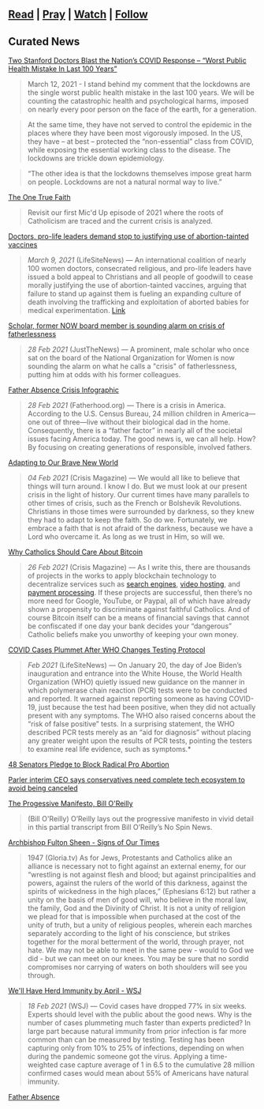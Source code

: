 [Read](books.md) | [Pray](prayers.md) | [Watch]() | [Follow]()
---

Curated News  
---
[Two Stanford Doctors Blast the Nation’s COVID Response – “Worst Public Health Mistake In Last 100 Years”](https://www.thegatewaypundit.com/2021/03/two-stanford-doctors-blast-nations-covid-response-worst-public-health-mistake-last-100-years/)  
>March 12, 2021 - I stand behind my comment that the lockdowns are the single worst public health mistake in the last 100 years. We will be counting the catastrophic health and psychological harms, imposed on nearly every poor person on the face of the earth, for a generation.

>At the same time, they have not served to control the epidemic in the places where they have been most vigorously imposed. In the US, they have – at best – protected the “non-essential” class from COVID, while exposing the essential working class to the disease. The lockdowns are trickle down epidemiology.

>“The other idea is that the lockdowns themselves impose great harm on people. Lockdowns are not a natural normal way to live.”

[The One True Faith](https://www.churchmilitant.com/video/episode/pack-the-one-true-faith)  
>Revisit our first Mic'd Up episode of 2021 where the roots of Catholicism are traced and the current crisis is analyzed.  

[Doctors, pro-life leaders demand stop to justifying use of abortion-tainted vaccines](https://www.lifesitenews.com/news/women-doctors-pro-life-leaders-demand-stop-to-justifying-use-of-abortion-tainted-vaccines)  
>*March 9, 2021* (LifeSiteNews) — An international coalition of nearly 100 women doctors, consecrated religious, and pro-life leaders have issued a bold appeal to Christians and all people of goodwill to cease morally justifying the use of abortion-tainted vaccines, arguing that failure to stand up against them is fueling an expanding culture of death involving the trafficking and exploitation of aborted babies for medical experimentation. [Link](https://edwardpentin.co.uk/wp-content/uploads/2021/03/STATEMENT-The-Voice-of-Women-in-Defense-of-Unborn-Babies-and-in-Opposition-to-Abortion-tainted-Vaccines-WORD-DOC.pdf)  

[Scholar, former NOW board member is sounding alarm on crisis of fatherlessness](https://justthenews.com/nation/culture/scholar-former-board-member-liberal-feminist-group-now-sounding-alarm-crisis)  
>*28 Feb 2021* (JustTheNews) — A prominent, male scholar who once sat on the board of the National Organization for Women is now sounding the alarm on what he calls a "crisis" of fatherlessness, putting him at odds with his former colleagues.

[Father Absence Crisis Infographic](https://www.fatherhood.org/fatherhood/the-father-absence-crisis-infographic)  
>*28 Feb 2021* (Fatherhood.org) — There is a crisis in America. According to the U.S. Census Bureau, 24 million children in America—one out of three—live without their biological dad in the home. Consequently, there is a “father factor” in nearly all of the societal issues facing America today. The good news is, we can all help. How? By focusing on creating generations of responsible, involved fathers.  

[Adapting to Our Brave New World](https://www.crisismagazine.com/2021/adapting-to-our-brave-new-world)  
>*04 Feb 2021* (Crisis Magazine) — We would all like to believe that things will turn around. I know I do. But we must look at our present crisis in the light of history. Our current times have many parallels to other times of crisis, such as the French or Bolshevik Revolutions. Christians in those times were surrounded by darkness, so they knew they had to adapt to keep the faith. So do we. Fortunately, we embrace a faith that is not afraid of the darkness, because we have a Lord who overcame it. As long as we trust in Him, so will we.

[Why Catholics Should Care About Bitcoin](https://www.crisismagazine.com/2021/why-catholics-should-care-about-bitcoin)  
>*26 Feb 2021* (Crisis Magazine) — As I write this, there are thousands of projects in the works to apply blockchain technology to decentralize services such as [search engines](https://www.presearch.io/), [video hosting](https://lbry.tv/), and [payment processing](https://www.dash.org/). If these projects are successful, then there’s no more need for Google, YouTube, or Paypal, all of which have already shown a propensity to discriminate against faithful Catholics. And of course Bitcoin itself can be a means of financial savings that cannot be confiscated if one day your bank decides your “dangerous” Catholic beliefs make you unworthy of keeping your own money.

[COVID Cases Plummet After WHO Changes Testing Protocol](https://www.lifesitenews.com/news/covid-cases-plummet-after-who-changes-testing-protocol-on-bidens-inauguration-day)  
>*Feb 2021* (LifeSiteNews) — On January 20, the day of Joe Biden’s inauguration and entrance into the White House, the World Health Organization (WHO) quietly issued new guidance on the manner in which polymerase chain reaction (PCR) tests were to be conducted and reported. It warned against reporting someone as having COVID-19, just because the test had been positive, when they did not actually present with any symptoms. The WHO also raised concerns about the “risk of false positive” tests. In a surprising statement, the WHO described PCR tests merely as an “aid for diagnosis” without placing any greater weight upon the results of PCR tests, pointing the testers to examine real life evidence, such as symptoms.*

[48 Senators Pledge to Block Radical Pro Abortion](https://www.lifesitenews.com/news/48-senators-we-will-vote-to-block-any-radical-pro-abortion-agenda?utm_source=MikeCampbell_biz)  

[Parler interim CEO says conservatives need complete tech ecosystem to avoid being canceled](https://justthenews.com/nation/technology/parler-interim-ceo-mark-meckler-beating-online-cancel-culture)  

[The Progessive Manifesto, Bill O'Reilly](https://www.billoreilly.com/b/TRANSCRIPT:-The-Progressive-Manifesto/783140664168121079.html)  
>(Bill O'Reilly) O’Reilly lays out the progressive manifesto in vivid detail in this partial transcript from Bill O’Reilly’s No Spin News.

[Archbishop Fulton Sheen - Signs of Our Times](https://gloria.tv/post/8apV1vmiq9kEBvpUHBc7hzDg7)  
>1947 (Gloria.tv) As for Jews, Protestants and Catholics alike an alliance is necessary not to fight against an external enemy, for our “wrestling is not against flesh and blood; but against principalities and powers, against the rulers of the world of this darkness, against the spirits of wickedness in the high places,” (Ephesians 6:12) but rather a unity on the basis of men of good will, who believe in the moral law, the family, God and the Divinity of Christ. It is not a unity of religion we plead for that is impossible when purchased at the cost of the unity of truth, but a unity of religious peoples, wherein each marches separately according to the light of his conscience, but strikes together for the moral betterment of the world, through prayer, not hate. We may not be able to meet in the same pew - would to God we did - but we can meet on our knees. You may be sure that no sordid compromises nor carrying of waters on both shoulders will see you through.  

[We'll Have Herd Immunity by April - WSJ](https://www.wsj.com/articles/well-have-herd-immunity-by-april-11613669731)  
>*18 Feb 2021* (WSJ) — Covid cases have dropped 77% in six weeks. Experts should level with the public about the good news. Why is the number of cases plummeting much faster than experts predicted? In large part because natural immunity from prior infection is far more common than can be measured by testing. Testing has been capturing only from 10% to 25% of infections, depending on when during the pandemic someone got the virus. Applying a time-weighted case capture average of 1 in 6.5 to the cumulative 28 million confirmed cases would mean about 55% of Americans have natural immunity.

[Father Absence](https://www.fatherhood.org/father-absence-statistic)  
